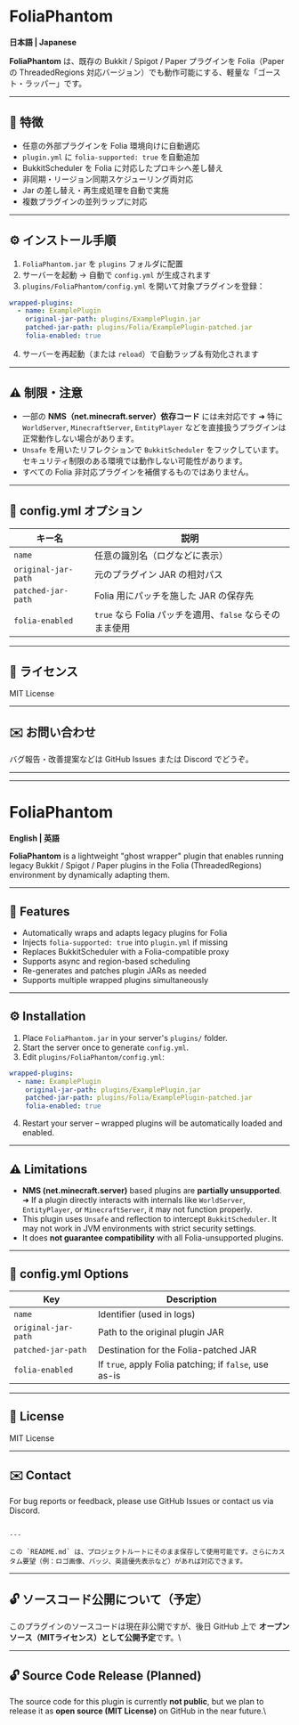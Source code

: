 
# FoliaPhantom

**日本語 | Japanese**

**FoliaPhantom** は、既存の Bukkit / Spigot / Paper プラグインを Folia（Paper の ThreadedRegions 対応バージョン）でも動作可能にする、軽量な「ゴースト・ラッパー」です。

---

## 🧩 特徴

- 任意の外部プラグインを Folia 環境向けに自動適応
- `plugin.yml` に `folia-supported: true` を自動追加
- BukkitScheduler を Folia に対応したプロキシへ差し替え
- 非同期・リージョン同期スケジューリング両対応
- Jar の差し替え・再生成処理を自動で実施
- 複数プラグインの並列ラップに対応

---

## ⚙️ インストール手順

1. `FoliaPhantom.jar` を `plugins` フォルダに配置
2. サーバーを起動 → 自動で `config.yml` が生成されます
3. `plugins/FoliaPhantom/config.yml` を開いて対象プラグインを登録：

```yaml
wrapped-plugins:
  - name: ExamplePlugin
    original-jar-path: plugins/ExamplePlugin.jar
    patched-jar-path: plugins/Folia/ExamplePlugin-patched.jar
    folia-enabled: true
````

4. サーバーを再起動（または `reload`）で自動ラップ＆有効化されます

---

## ⚠️ 制限・注意

* 一部の **NMS（net.minecraft.server）依存コード** には未対応です
  ➜ 特に `WorldServer`, `MinecraftServer`, `EntityPlayer` などを直接扱うプラグインは正常動作しない場合があります。
* `Unsafe` を用いたリフレクションで `BukkitScheduler` をフックしています。セキュリティ制限のある環境では動作しない可能性があります。
* すべての Folia 非対応プラグインを補償するものではありません。

---

## 📂 config.yml オプション

| キー名                 | 説明                                      |
| ------------------- | --------------------------------------- |
| `name`              | 任意の識別名（ログなどに表示）                         |
| `original-jar-path` | 元のプラグイン JAR の相対パス                       |
| `patched-jar-path`  | Folia 用にパッチを施した JAR の保存先                |
| `folia-enabled`     | `true` なら Folia パッチを適用、`false` ならそのまま使用 |

---

## 📜 ライセンス

MIT License

---

## ✉️ お問い合わせ

バグ報告・改善提案などは GitHub Issues または Discord でどうぞ。

---

---

# FoliaPhantom

**English | 英語**

**FoliaPhantom** is a lightweight "ghost wrapper" plugin that enables running legacy Bukkit / Spigot / Paper plugins in the Folia (ThreadedRegions) environment by dynamically adapting them.

---

## 🧩 Features

* Automatically wraps and adapts legacy plugins for Folia
* Injects `folia-supported: true` into `plugin.yml` if missing
* Replaces BukkitScheduler with a Folia-compatible proxy
* Supports async and region-based scheduling
* Re-generates and patches plugin JARs as needed
* Supports multiple wrapped plugins simultaneously

---

## ⚙️ Installation

1. Place `FoliaPhantom.jar` in your server's `plugins/` folder.
2. Start the server once to generate `config.yml`.
3. Edit `plugins/FoliaPhantom/config.yml`:

```yaml
wrapped-plugins:
  - name: ExamplePlugin
    original-jar-path: plugins/ExamplePlugin.jar
    patched-jar-path: plugins/Folia/ExamplePlugin-patched.jar
    folia-enabled: true
```

4. Restart your server – wrapped plugins will be automatically loaded and enabled.

---

## ⚠️ Limitations

* **NMS (net.minecraft.server)** based plugins are **partially unsupported**.
  ➜ If a plugin directly interacts with internals like `WorldServer`, `EntityPlayer`, or `MinecraftServer`, it may not function properly.
* This plugin uses `Unsafe` and reflection to intercept `BukkitScheduler`. It may not work in JVM environments with strict security settings.
* It does **not guarantee compatibility** with all Folia-unsupported plugins.

---

## 📂 config.yml Options

| Key                 | Description                                            |
| ------------------- | ------------------------------------------------------ |
| `name`              | Identifier (used in logs)                              |
| `original-jar-path` | Path to the original plugin JAR                        |
| `patched-jar-path`  | Destination for the Folia-patched JAR                  |
| `folia-enabled`     | If `true`, apply Folia patching; if `false`, use as-is |

---

## 📜 License

MIT License

---

## ✉️ Contact

For bug reports or feedback, please use GitHub Issues or contact us via Discord.

```

---

この `README.md` は、プロジェクトルートにそのまま保存して使用可能です。さらにカスタム要望（例：ロゴ画像、バッジ、英語優先表示など）があれば対応できます。
```


---

## 🔓 ソースコード公開について（予定）

このプラグインのソースコードは現在非公開ですが、後日 GitHub 上で **オープンソース（MITライセンス）として公開予定**です。\\

---

## 🔓 Source Code Release (Planned)

The source code for this plugin is currently **not public**, but we plan to release it as **open source (MIT License)** on GitHub in the near future.\\



